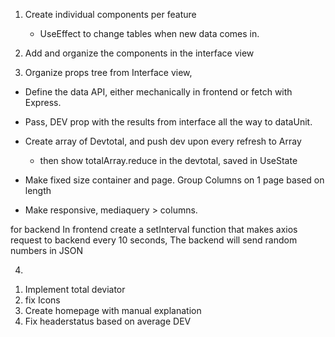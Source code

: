 1. Create individual components per feature

   - UseEffect to change tables when new data comes in.

2) Add and organize the components in the interface view

3) Organize props tree from Interface view,

- Define the data API, either mechanically in frontend or fetch with Express.
- Pass, DEV prop with the results from interface all the way to dataUnit.

- Create array of Devtotal, and push dev upon every refresh to Array

  - then show totalArray.reduce in the devtotal, saved in UseState

- Make fixed size container and page. Group Columns on 1 page based on length

- Make responsive, mediaquery > columns.

for backend
In frontend create a setInterval function that makes axios request to backend every 10 seconds,
The backend will send random numbers in JSON

4. > > > > > > > > > > > > >

1) Implement total deviator
2) fix Icons
3) Create homepage with manual explanation
4) Fix headerstatus based on average DEV
